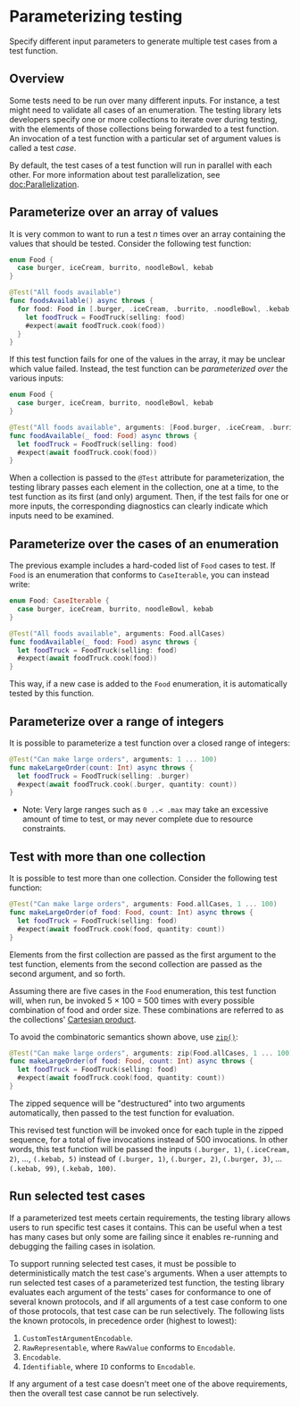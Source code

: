 # Parameterizing testing

<!--
This source file is part of the Swift.org open source project

Copyright (c) 2023 Apple Inc. and the Swift project authors
Licensed under Apache License v2.0 with Runtime Library Exception

See https://swift.org/LICENSE.txt for license information
See https://swift.org/CONTRIBUTORS.txt for Swift project authors
-->

Specify different input parameters to generate multiple test cases from a test function.

## Overview

Some tests need to be run over many different inputs. For instance, a test might
need to validate all cases of an enumeration. The testing library lets
developers specify one or more collections to iterate over during testing, with
the elements of those collections being forwarded to a test function. An
invocation of a test function with a particular set of argument values is called
a test _case_.

By default, the test cases of a test function will run in parallel with each
other. For more information about test parallelization, see
<doc:Parallelization>.

## Parameterize over an array of values

It is very common to want to run a test _n_ times over an array containing the
values that should be tested. Consider the following test function:

```swift
enum Food {
  case burger, iceCream, burrito, noodleBowl, kebab
}

@Test("All foods available")
func foodsAvailable() async throws {
  for food: Food in [.burger, .iceCream, .burrito, .noodleBowl, .kebab] {
    let foodTruck = FoodTruck(selling: food)
    #expect(await foodTruck.cook(food))
  }
}
```

If this test function fails for one of the values in the array, it may be
unclear which value failed. Instead, the test function can be _parameterized
over_ the various inputs:

```swift
enum Food {
  case burger, iceCream, burrito, noodleBowl, kebab
}

@Test("All foods available", arguments: [Food.burger, .iceCream, .burrito, .noodleBowl, .kebab])
func foodAvailable(_ food: Food) async throws {
  let foodTruck = FoodTruck(selling: food)
  #expect(await foodTruck.cook(food))
}
```

When a collection is passed to the `@Test` attribute for parameterization, the
testing library passes each element in the collection, one at a time, to the
test function as its first (and only) argument. Then, if the test fails for one
or more inputs, the corresponding diagnostics can clearly indicate which inputs
need to be examined.

## Parameterize over the cases of an enumeration

The previous example includes a hard-coded list of `Food` cases to test. If `Food`
is an enumeration that conforms to `CaseIterable`, you can instead write:

```swift
enum Food: CaseIterable {
  case burger, iceCream, burrito, noodleBowl, kebab
}

@Test("All foods available", arguments: Food.allCases)
func foodAvailable(_ food: Food) async throws {
  let foodTruck = FoodTruck(selling: food)
  #expect(await foodTruck.cook(food))
}
```

This way, if a new case is added to the `Food` enumeration, it is
automatically tested by this function.

## Parameterize over a range of integers

It is possible to parameterize a test function over a closed range of integers:

```swift
@Test("Can make large orders", arguments: 1 ... 100)
func makeLargeOrder(count: Int) async throws {
  let foodTruck = FoodTruck(selling: .burger)
  #expect(await foodTruck.cook(.burger, quantity: count))
}
```

- Note: Very large ranges such as `0 ..< .max` may take an excessive amount of
  time to test, or may never complete due to resource constraints.

## Test with more than one collection

It is possible to test more than one collection. Consider the following test
function:

```swift
@Test("Can make large orders", arguments: Food.allCases, 1 ... 100)
func makeLargeOrder(of food: Food, count: Int) async throws {
  let foodTruck = FoodTruck(selling: food)
  #expect(await foodTruck.cook(food, quantity: count))
}
```

Elements from the first collection are passed as the first argument to the test
function, elements from the second collection are passed as the second argument,
and so forth.

Assuming there are five cases in the `Food` enumeration, this test function
will, when run, be invoked 5 × 100 = 500 times with every possible combination
of food and order size. These combinations are referred to as the collections'
[Cartesian product](https://en.wikipedia.org/wiki/Cartesian_product).

To avoid the combinatoric semantics shown above, use
[`zip()`](https://developer.apple.com/documentation/swift/zip(_:_:)):

```swift
@Test("Can make large orders", arguments: zip(Food.allCases, 1 ... 100))
func makeLargeOrder(of food: Food, count: Int) async throws {
  let foodTruck = FoodTruck(selling: food)
  #expect(await foodTruck.cook(food, quantity: count))
}
```

The zipped sequence will be "destructured" into two arguments automatically,
then passed to the test function for evaluation.

This revised test function will be invoked once for each tuple in the zipped
sequence, for a total of five invocations instead of 500 invocations. In other
words, this test function will be passed the inputs `(.burger, 1)`,
`(.iceCream, 2)`, ..., `(.kebab, 5)` instead of `(.burger, 1)`, `(.burger, 2)`,
`(.burger, 3)`, ... `(.kebab, 99)`, `(.kebab, 100)`.

## Run selected test cases

If a parameterized test meets certain requirements, the testing library allows
users to run specific test cases it contains. This can be useful when a test
has many cases but only some are failing since it enables re-running and
debugging the failing cases in isolation.

To support running selected test cases, it must be possible to deterministically
match the test case's arguments. When a user attempts to run selected test cases
of a parameterized test function, the testing library evaluates each argument of
the tests' cases for conformance to one of several known protocols, and if all
arguments of a test case conform to one of those protocols, that test case can
be run selectively. The following lists the known protocols, in precedence order
(highest to lowest):

1. ``CustomTestArgumentEncodable``.
1. `RawRepresentable`, where `RawValue` conforms to `Encodable`.
1. `Encodable`.
1. `Identifiable`, where `ID` conforms to `Encodable`.

If any argument of a test case doesn't meet one of the above requirements, then
the overall test case cannot be run selectively.
